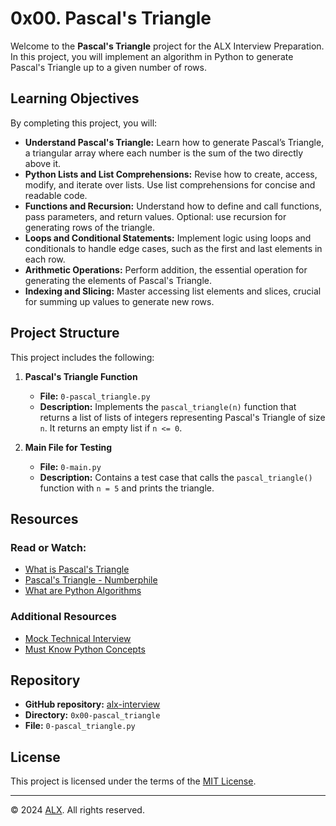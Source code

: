 # 0x00. Pascal's Triangle

Welcome to the **Pascal's Triangle** project for the ALX Interview Preparation. In this project, you will implement an algorithm in Python to generate Pascal's Triangle up to a given number of rows.

## Learning Objectives

By completing this project, you will:

- **Understand Pascal's Triangle:** Learn how to generate Pascal’s Triangle, a triangular array where each number is the sum of the two directly above it.
- **Python Lists and List Comprehensions:** Revise how to create, access, modify, and iterate over lists. Use list comprehensions for concise and readable code.
- **Functions and Recursion:** Understand how to define and call functions, pass parameters, and return values. Optional: use recursion for generating rows of the triangle.
- **Loops and Conditional Statements:** Implement logic using loops and conditionals to handle edge cases, such as the first and last elements in each row.
- **Arithmetic Operations:** Perform addition, the essential operation for generating the elements of Pascal's Triangle.
- **Indexing and Slicing:** Master accessing list elements and slices, crucial for summing up values to generate new rows.

## Project Structure

This project includes the following:

1. **Pascal's Triangle Function**
    - **File:** `0-pascal_triangle.py`
    - **Description:** Implements the `pascal_triangle(n)` function that returns a list of lists of integers representing Pascal's Triangle of size `n`. It returns an empty list if `n <= 0`.

2. **Main File for Testing**
    - **File:** `0-main.py`
    - **Description:** Contains a test case that calls the `pascal_triangle()` function with `n = 5` and prints the triangle.

## Resources

### Read or Watch:

- [What is Pascal's Triangle](https://www.mathsisfun.com/pascals-triangle.html)
- [Pascal's Triangle - Numberphile](https://www.youtube.com/watch?v=XMriWTvPXHI)
- [What are Python Algorithms](https://realpython.com/python-algorithms/)

### Additional Resources

- [Mock Technical Interview](https://www.alxafrica.com/mock-interview)
- [Must Know Python Concepts](https://www.programiz.com/python-programming)

## Repository

- **GitHub repository:** [alx-interview](https://github.com/username/alx-interview)
- **Directory:** `0x00-pascal_triangle`
- **File:** `0-pascal_triangle.py`

## License

This project is licensed under the terms of the [MIT License](https://www.alxafrica.com/terms-conditions-portal/).

---

© 2024 [ALX](https://www.alxafrica.com/). All rights reserved.
